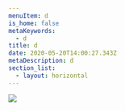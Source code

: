 ```yaml
---
menuItem: d
is_home: false
metaKeywords:
  - d
title: d
date: 2020-05-20T14:00:27.343Z
metaDescription: d
section_list:
  - layout: horizontal
---
```

![](/images/capture-d’écran-2019-11-14-à-13.04.17.png)